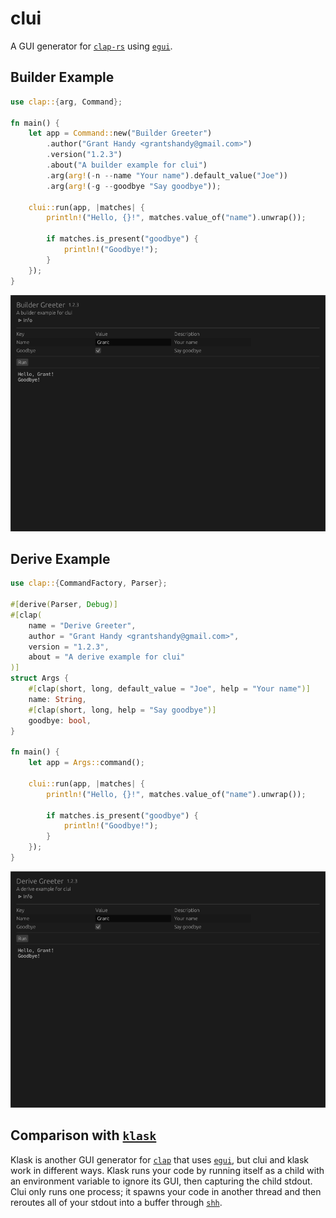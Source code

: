 # clui
A GUI generator for [`clap-rs`](https://github.com/clap-rs/clap) using [`egui`](https://github.com/emilk/egui).

## Builder Example
```rust
use clap::{arg, Command};

fn main() {
    let app = Command::new("Builder Greeter")
        .author("Grant Handy <grantshandy@gmail.com>")
        .version("1.2.3")
        .about("A builder example for clui")
        .arg(arg!(-n --name "Your name").default_value("Joe"))
        .arg(arg!(-g --goodbye "Say goodbye"));

    clui::run(app, |matches| {
        println!("Hello, {}!", matches.value_of("name").unwrap());

        if matches.is_present("goodbye") {
            println!("Goodbye!");
        }
    });
}
```
![builder screenshot](./screenshots/builder.png)

## Derive Example
```rust
use clap::{CommandFactory, Parser};

#[derive(Parser, Debug)]
#[clap(
    name = "Derive Greeter",
    author = "Grant Handy <grantshandy@gmail.com>",
    version = "1.2.3",
    about = "A derive example for clui"
)]
struct Args {
    #[clap(short, long, default_value = "Joe", help = "Your name")]
    name: String,
    #[clap(short, long, help = "Say goodbye")]
    goodbye: bool,
}

fn main() {
    let app = Args::command();

    clui::run(app, |matches| {
        println!("Hello, {}!", matches.value_of("name").unwrap());

        if matches.is_present("goodbye") {
            println!("Goodbye!");
        }
    });
}
```
![derive example](./screenshots/derive.png)

## Comparison with [`klask`](https://github.com/MichalGniadek/klask)
Klask is another GUI generator for [`clap`](https://github.com/clap-rs/clap) that uses [`egui`](https://github.com/emilk/egui), but clui and klask work in different ways. Klask runs your code by running itself as a child with an environment variable to ignore its GUI, then capturing the child stdout. Clui only runs one process; it spawns your code in another thread and then reroutes all of your stdout into a buffer through [`shh`](https://github.com/kurtlawrence/shh).